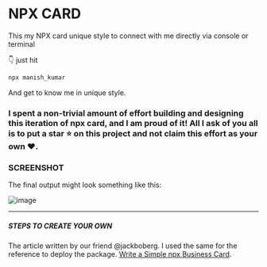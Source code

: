 # NPX CARD
This my NPX card unique style to connect with me directly via console or terminal

👇 just hit 
```bash
npx manish_kumar
```
And get to know me in unique style.

### I spent a non-trivial amount of effort building and designing this iteration of npx card, and I am proud of it! All I ask of you all is to put a **star** ⭐ on this project and not claim this effort as your own ♥.

### SCREENSHOT

The final output might look something like this:

![image](https://github.com/anmol098/npx_card/blob/master/demo.gif)


<hr/>

##### STEPS TO CREATE YOUR OWN
The article written by our friend @jackboberg. I used the same for the reference to deploy the package. 
[Write a Simple npx Business Card](https://studioelsa.se/blog/open-source-oss-npx-business-card). 